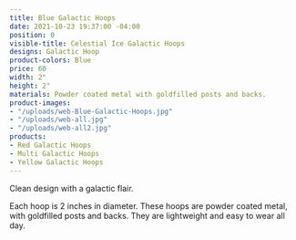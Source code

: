 ```yaml
---
title: Blue Galactic Hoops
date: 2021-10-23 19:37:00 -04:00
position: 0
visible-title: Celestial Ice Galactic Hoops
designs: Galactic Hoop
product-colors: Blue
price: 60
width: 2"
height: 2"
materials: Powder coated metal with goldfilled posts and backs.
product-images:
- "/uploads/web-Blue-Galactic-Hoops.jpg"
- "/uploads/web-all.jpg"
- "/uploads/web-all2.jpg"
products:
- Red Galactic Hoops
- Multi Galactic Hoops
- Yellow Galactic Hoops
---
```


Clean design with a galactic flair.

Each hoop is 2 inches in diameter. These hoops are powder coated metal, with goldfilled posts and backs. They are lightweight and easy to wear all day.